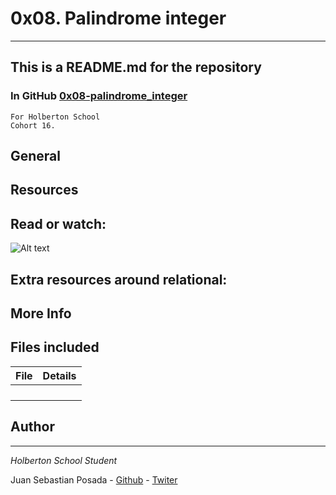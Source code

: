 # 0x08. Palindrome integer
***
## This is a README.md for the repository
### In GitHub [0x08-palindrome_integer]()
```
For Holberton School
Cohort 16.
```
## General

## Resources

## Read or watch:

![Alt text]()

## Extra resources around relational:

## More Info

## Files included

| File                 | Details                                    |
|--------------------- | ------------------------------------------ |
| []() |	       |
| []() |	       |
| []() |	       |
| []() |	       |

## Author
***
*Holberton School Student*

Juan Sebastian Posada  - [Github](https://github.com/Juansepo13) - [Twiter](https://twitter.com/@JuanSeb35904130)